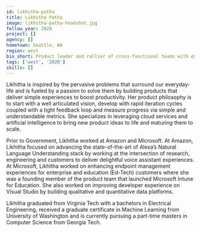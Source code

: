```yaml
---
id: likhitha-patha
title: Likhitha Patha
image: likhitha-patha-headshot.jpg
fellow_year: 2020
project: []
agency: []
hometown: Seattle, WA
region: west
bio_short: Product leader and rallier of cross-functional teams with experience in finding simple and innovative software solutions to solve complex problems at scale.
tags: ['west', '2020']
skills: []
---
```


Likhitha is inspired by the pervasive problems that surround our everyday-life and is fueled by a passion to solve them by building products that deliver simple experiences to boost productivity. Her product philosophy is to start with a well articulated vision, develop with rapid iteration cycles coupled with a tight feedback loop and measure progress via simple and understandable metrics. She specializes in leveraging cloud services and artificial intelligence to bring new product ideas to life and maturing them to scale.

Prior to Government, Likhitha worked at Amazon and Microsoft. At Amazon, Likhitha focused on advancing the state-of-the-art of Alexa’s Natural Language Understanding stack by working at the intersection of research, engineering and customers to deliver delightful voice assistant experiences. At Microsoft, Likhitha worked on enhancing endpoint management experiences for enterprise and education (Ed-Tech) customers where she was a founding member of the product team that launched Microsoft Intune for Education. She also worked on improving developer experience on Visual Studio by building qualitative and quantitative data platforms.

Likhitha graduated from Virginia Tech with a bachelors in Electrical Engineering, received a graduate certificate in Machine Learning from University of Washington and is currently pursuing a part-time masters in Computer Science from Georgia Tech. 

